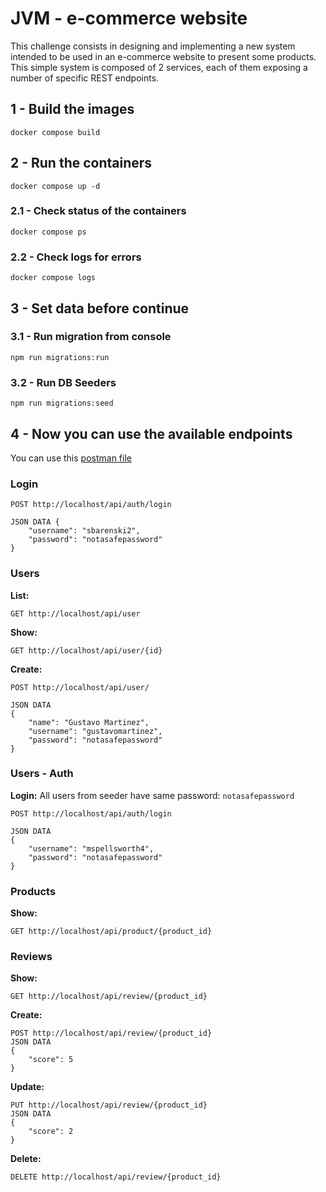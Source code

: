 # JVM - e-commerce website
This challenge consists in designing and implementing a new system intended to be used in an e-commerce website to present some products. This simple system is composed of 2 services, each of them exposing a number of specific REST endpoints.


## 1 - Build the images
```
docker compose build
```

## 2 - Run the containers
```
docker compose up -d
```

### 2.1 - Check status of the containers
```
docker compose ps
```

### 2.2 - Check logs for errors
```
docker compose logs
```

## 3 - Set data before continue
### 3.1 - Run migration from console
```
npm run migrations:run
```
### 3.2 - Run DB Seeders
```
npm run migrations:seed
```

## 4 - Now you can use the available endpoints 
You can use this [postman file](postman_collection.json)

### Login
```
POST http://localhost/api/auth/login

JSON DATA {
	"username": "sbarenski2",
	"password": "notasafepassword"
}
```

### Users
**List:**
```
GET http://localhost/api/user
```
**Show:**
```
GET http://localhost/api/user/{id}
```
**Create:**
```
POST http://localhost/api/user/

JSON DATA
{
	"name": "Gustavo Martinez",
	"username": "gustavomartinez",
	"password": "notasafepassword"
}
```
### Users - Auth
**Login:**
All users from seeder have same password: `notasafepassword`
```
POST http://localhost/api/auth/login

JSON DATA
{
	"username": "mspellsworth4",
	"password": "notasafepassword"
}
```

### Products
**Show:**
```
GET http://localhost/api/product/{product_id}
```

### Reviews
**Show:**
```
GET http://localhost/api/review/{product_id}
```
**Create:**
```
POST http://localhost/api/review/{product_id}
JSON DATA
{
	"score": 5
}
```
**Update:**
```
PUT http://localhost/api/review/{product_id}
JSON DATA
{
	"score": 2
}
```
**Delete:**
```
DELETE http://localhost/api/review/{product_id}
```
